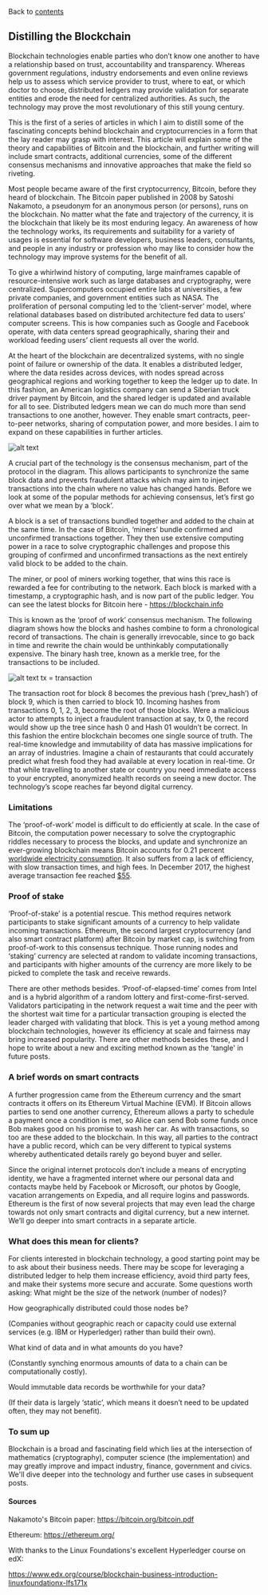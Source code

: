 Back to [contents](index.md)

## Distilling the Blockchain

[//]: # (Image References)

[image1]: images/blockchain1.PNG "Distributed ledger"
[image2]: images/blockchain2.PNG "Merkle tree"

Blockchain technologies enable parties who don’t know one another to have a relationship based on trust, accountability and transparency. Whereas government regulations, industry endorsements and even online reviews help us to assess which service provider to trust, where to eat, or which doctor to choose, distributed ledgers may provide validation for separate entities and erode the need for centralized authorities. As such, the technology may prove the most revolutionary of this still young century. 

This is the first of a series of articles in which I aim to distill some of the fascinating concepts behind blockchain and cryptocurrencies in a form that the lay reader may grasp with interest. This article will explain some of the theory and capabilities of Bitcoin and the blockchain, and further writing will include smart contracts, additional currencies, some of the different consensus mechanisms and innovative approaches that make the field so riveting.

Most people became aware of the first cryptocurrency, Bitcoin, before they heard of blockchain. The Bitcoin paper published in 2008 by Satoshi Nakamoto, a pseudonym for an anonymous person (or persons), runs on the blockchain. No matter what the fate and trajectory of the currency, it is the blockchain that likely be its most enduring legacy. An awareness of how the technology works, its requirements and suitability for a variety of usages is essential for software developers, business leaders, consultants, and people in any industry or profession who may like to consider how the technology may improve systems for the benefit of all.

To give a whirlwind history of computing, large mainframes capable of resource-intensive work such as large databases and cryptography, were centralized. Supercomputers occupied entire labs at universities, a few private companies, and government entities such as NASA. The proliferation of personal computing led to the ‘client-server’ model, where relational databases based on distributed architecture fed data to users’ computer screens. This is how companies such as Google and Facebook operate, with data centers spread geographically, sharing their and workload feeding users’ client requests all over the world.

At the heart of the blockchain are decentralized systems, with no single point of failure or ownership of the data. It 
enables a distributed ledger, where the data resides across devices, with nodes spread across geographical regions and working together to keep the ledger up to date. In this fashion, an American logistics company can send a Siberian truck driver payment by Bitcoin, and the shared ledger is updated and available for all to see. 
Distributed ledgers mean we can do much more than send transactions to one another, however. They enable smart contracts, peer-to-peer networks, sharing of computation power, and more besides. I aim to expand on these capabilities in further articles.





![alt text][image1]

A crucial part of the technology is the consensus mechanism, part of the protocol in the diagram. This allows participants to synchronize the same block data and prevents fraudulent attacks which may aim to inject transactions into the chain where no value has changed hands. Before we look at some of the popular methods for achieving consensus, let’s first go over what we mean by a ‘block’.

A block is a set of transactions bundled together and added to the chain at the same time. In the case of Bitcoin, ‘miners’ bundle confirmed and unconfirmed transactions together. They then use extensive computing power in a race to solve cryptographic challenges and propose this grouping of confirmed and unconfirmed transactions as the next entirely valid block to be added to the chain. 

The miner, or pool of miners working together, that wins this race is rewarded a fee for contributing to the network. Each block is marked with a timestamp, a cryptographic hash, and is now part of the public ledger. You can see the latest blocks for Bitcoin here - https://blockchain.info 

This is known as the ‘proof of work’ consensus mechanism. The following diagram shows how the blocks and hashes combine to form a chronological record of transactions. The chain is generally irrevocable, since to go back in time and rewrite the chain would be unthinkably computationally expensive. The binary hash tree, known as a merkle tree, for the transactions to be included.


![alt text][image2]
tx = transaction


The transaction root for block 8 becomes the previous hash (‘prev_hash’) of block 9, which is then carried to block 10. Incoming hashes from transactions 0, 1, 2, 3, become the root of those blocks. Were a malicious actor to attempts to inject a fraudulent transaction at say, tx 0, the record would show up the tree since hash 0 and Hash 01 wouldn’t be correct. 
In this fashion the entire blockchain becomes one single source of truth.  The real-time knowledge and immutability of data has massive implications for an array of industries. Imagine a chain of restaurants that could accurately predict what fresh food they had available at every location in real-time. Or that while travelling to another state or country you need immediate access to your encrypted, anonymized health records on seeing a new doctor. The technology’s scope reaches far beyond digital currency. 


### Limitations



The ‘proof-of-work’ model is difficult to do efficiently at scale. In the case of Bitcoin, the computation power necessary to solve the cryptographic riddles necessary to process the blocks, and update and synchronize an ever-growing blockchain means Bitcoin accounts for 0.21 percent [worldwide electricity consumption](https://digiconomist.net/bitcoin-energy-consumption).
It also suffers from a lack of efficiency, with slow transaction times, and high fees. In December 2017, the highest average transaction fee reached [$55](https://bitinfocharts.com/comparison/bitcoin-transactionfees.html#3m).


### Proof of stake


‘Proof-of-stake’ is a potential rescue. This method requires network participants to stake significant amounts of a currency to help validate incoming transactions. Ethereum, the second largest cryptocurrency (and also smart contract platform) after Bitcoin by market cap, is switching from proof-of-work to this consensus technique. Those running nodes and ‘staking’ currency are selected at random to validate incoming transactions, and participants with higher amounts of the currency are more likely to be picked to complete the task and receive rewards. 

There are other methods besides. ‘Proof-of-elapsed-time’ comes from Intel and is a hybrid algorithm of a random lottery and first-come-first-served. Validators participating in the network request a wait time and the peer with the shortest wait time for a particular transaction grouping is elected the leader charged with validating that block. This is yet a young method among blockchain technologies, however its efficiency at scale and fairness may bring increased popularity.
There are other methods besides these, and I hope to write about a new and exciting method known as the 'tangle' in future posts. 


### A brief words on smart contracts


A further progression came from the Ethereum currency and the smart contracts it offers on its Ethereum Virtual Machine (EVM). If Bitcoin allows parties to send one another currency, Ethereum allows a party to schedule a payment once a condition is met, so Alice can send Bob some funds once Bob makes good on his promise to wash her car. As with transactions, so too are these added to the blockchain. In this way, all parties to the contract have a public record, which can be very different to typical systems whereby authenticated details rarely go beyond buyer and seller.

Since the original internet protocols don’t include a means of encrypting identity, we have a fragmented internet where our personal data and contacts maybe held by Facebook or Microsoft, our photos by Google, vacation arrangements on Expedia, and all require logins and passwords. Ethereum is the first of now several projects that may even lead the charge towards not only smart contracts and digital currency, but a new internet. We’ll go deeper into smart contracts in a separate article. 


### What does this mean for clients?


For clients interested in blockchain technology, a good starting point may be to ask about their business needs. There may be scope for leveraging a distributed ledger to help them increase efficiency, avoid third party fees, and make their systems more secure and accurate. Some questions worth asking:
What might be the size of the network (number of nodes)?

How geographically distributed could those nodes be?

(Companies without geographic reach or capacity could use external services (e.g. IBM or Hyperledger) rather than build their own).

What kind of data and in what amounts do you have? 

(Constantly synching enormous amounts of data to a chain can be computationally costly).

Would immutable data records be worthwhile for your data?

(If their data is largely ‘static’, which means it doesn’t need to be updated often, they may not benefit). 


### To sum up

Blockchain is a broad and fascinating field which lies at the intersection of mathematics (cryptography), computer science (the implementation) and may greatly improve and impact industry, finance, government and civics. We'll dive deeper into the technology and further use cases in subsequent posts.

#### Sources
Nakamoto's Bitcoin paper: <https://bitcoin.org/bitcoin.pdf>

Ethereum: <https://ethereum.org/>

With thanks to the Linux Foundations's excellent Hyperledger course on edX:

<https://www.edx.org/course/blockchain-business-introduction-linuxfoundationx-lfs171x>
